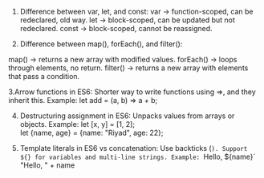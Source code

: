 1. Difference between var, let, and const:
var → function-scoped, can be redeclared, old way.
let → block-scoped, can be updated but not redeclared.
const → block-scoped, cannot be reassigned.

2. Difference between map(), forEach(), and filter():

map() → returns a new array with modified values.
forEach() → loops through elements, no return.
filter() → returns a new array with elements that pass a condition.

3.Arrow functions in ES6:
Shorter way to write functions using =>, and they inherit this.
Example: let add = (a, b) => a + b;

4. Destructuring assignment in ES6:
Unpacks values from arrays or objects.
Example:
let [x, y] = [1, 2];  
let {name, age} = {name: "Riyad", age: 22};

5. Template literals in ES6 vs concatenation:
Use backticks (`).
Support ${} for variables and multi-line strings.
Example:
`Hello, ${name}` 
"Hello, " + name  
